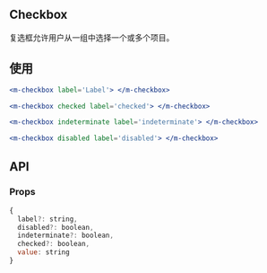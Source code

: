 ## Checkbox

复选框允许用户从一组中选择一个或多个项目。

## 使用

```jsx
<m-checkbox label='Label'> </m-checkbox>

<m-checkbox checked label='checked'> </m-checkbox>

<m-checkbox indeterminate label='indeterminate'> </m-checkbox>

<m-checkbox disabled label='disabled'> </m-checkbox>
```

## API

### Props

```jsx
{
  label?: string,
  disabled?: boolean,
  indeterminate?: boolean,
  checked?: boolean,
  value: string
}
```
